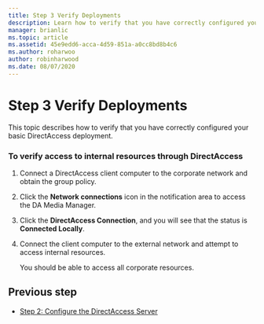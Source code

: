 ```yaml
---
title: Step 3 Verify Deployments
description: Learn how to verify that you have correctly configured your basic DirectAccess deployment.
manager: brianlic
ms.topic: article
ms.assetid: 45e9edd6-acca-4d59-851a-a0cc8bd8b4c6
ms.author: roharwoo
author: robinharwood
ms.date: 08/07/2020
---
```

# Step 3 Verify Deployments

This topic describes how to verify that you have correctly configured your basic DirectAccess deployment.

### To verify access to internal resources through DirectAccess

1.  Connect a DirectAccess client computer to the corporate network and obtain the group policy.

2.  Click the **Network connections** icon in the notification area to access the DA Media Manager.

3.  Click the **DirectAccess Connection**, and you will see that the status is **Connected Locally**.

4.  Connect the client computer to the external network and attempt to access internal resources.

    You should be able to access all corporate resources.

## <a name="BKMK_Links"></a>Previous step

-   [Step 2: Configure the DirectAccess Server](da-basic-configure-s2-server.md)



